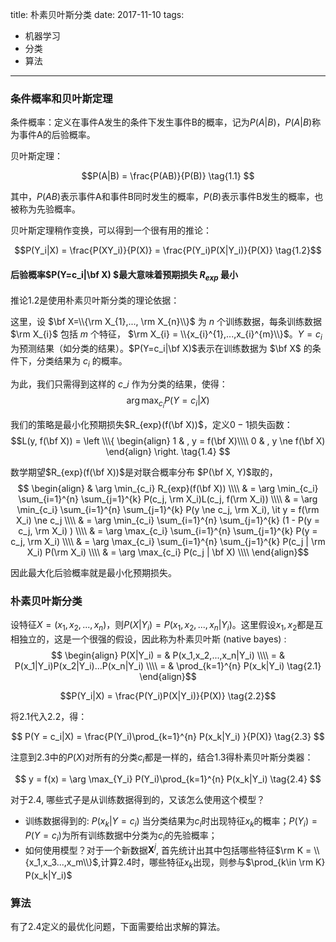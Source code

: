 title: 朴素贝叶斯分类
date: 2017-11-10
tags:
- 机器学习
- 分类
- 算法
----

### 条件概率和贝叶斯定理

条件概率：定义在事件A发生的条件下发生事件B的概率，记为$P(A|B)$，$P(A|B)$称为事件A的后验概率。

贝叶斯定理：

$$P(A|B) = \frac{P(AB)}{P(B)} \tag{1.1} $$

其中，$P(AB)$表示事件A和事件B同时发生的概率，$P(B)$表示事件B发生的概率，也被称为先验概率。

贝叶斯定理稍作变换，可以得到一个很有用的推论：

$$P(Y_i|X) = \frac{P(XY_i)}{P(X)} = \frac{P(Y_i)P(X|Y_i)}{P(X)} \tag{1.2}$$

#### 后验概率$P(Y=c_i|\bf X) $最大意味着预期损失 $R_{exp}$ 最小

推论${1.2}$是使用朴素贝叶斯分类的理论依据：

这里，设 $\bf X=\\{\rm X_{1},..., \rm X_{n}\\}$ 为 $n$ 个训练数据，每条训练数据 $\rm X_{i}$ 包括 $m$ 个特征， $\rm X_{i} = \\{x_{i}^{1},...,x_{i}^{m}\\}$。$Y=c_i$为预测结果（如分类的结果）。$P(Y=c_i|\bf X)$表示在训练数据为 $\bf X$ 的条件下，分类结果为 $c_i$ 的概率。

为此，我们只需得到这样的 $c\_i$ 作为分类的结果，使得：
$$\arg \max_{c_i} P(Y=c_i|X) \tag{1.3}$$

我们的策略是最小化预期损失$R_{exp}(f(\bf X))$，定义$0-1$损失函数：
$$L(y, f(\bf X)) = 
\left \\\{
\begin{align}
1 & , y = f(\bf X)\\\\
0 & , y \ne f(\bf X)
\end{align}
\right.
\tag{1.4}
$$

数学期望$R_{exp}(f(\bf X))$是对联合概率分布 $P(\bf X, Y)$取的，
$$
\begin{align}
& \arg \min_{c_i} R_{exp}(f(\bf X)) \\\\
 & = \arg \min_{c_i} \sum_{i=1}^{n} \sum_{j=1}^{k} P(c_j, \rm X_i)L(c_j, f(\rm X_i)) \\\\
& = \arg \min_{c_i} \sum_{i=1}^{n} \sum_{j=1}^{k} P(y \ne c_j, \rm X_i), \it y = f(\rm X_i) \ne c_j \\\\
& = \arg \min_{c_i} \sum_{i=1}^{n} \sum_{j=1}^{k} (1 - P(y = c_j, \rm X_i) ) \\\\
& = \arg \max_{c_i} \sum_{i=1}^{n} \sum_{j=1}^{k} P(y = c_j, \rm X_i)  \\\\
& = \arg \max_{c_i} \sum_{i=1}^{n} \sum_{j=1}^{k} P(c_j | \rm X_i) P(\rm X_i) \\\\
& = \arg \max_{c_i} P(c_j | \bf X) \\\\
\end{align}$$

因此最大化后验概率就是最小化预期损失。

### 朴素贝叶斯分类

设特征$X = (x_1, x_2, ..., x_n)$，则$P(X|Y_i) = P(x_1,x_2,...,x_n|Y_i)$。这里假设$x_1,x_2$都是互相独立的，这是一个很强的假设，因此称为朴素贝叶斯 (native bayes) :
$$
\begin{align}
P(X|Y_i) = & P(x_1,x_2,...,x_n|Y_i) \\\\
 = & P(x_1|Y_i)P(x_2|Y_i)...P(x_n|Y_i) \\\\
 = & \prod_{k=1}^{n} P(x_k|Y_i)  \tag{2.1}
\end{align}$$

$$P(Y_i|X) = \frac{P(Y_i)P(X|Y_i)}{P(X)} \tag{2.2}$$

将${2.1}$代入${2.2}$，得：

$$
P(Y = c_i|X) =  \frac{P(Y_i)\prod_{k=1}^{n} P(x_k|Y_i) }{P(X)} \tag{2.3}
$$

注意到${2.3}$中的$P(X)$对所有的分类$c_i$都是一样的，结合$1.3$得朴素贝叶斯分类器：

$$
y = f(x) = \arg \max_{Y_i}  P(Y_i)\prod_{k=1}^{n} P(x_k|Y_i) \tag{2.4}
$$

对于${2.4}$, 哪些式子是从训练数据得到的，又该怎么使用这个模型？
- 训练数据得到的: $P(x_k|Y=c_i)$ 当分类结果为$c_i$时出现特征$x_k$的概率；$P(Y_i)=P(Y=c_i)$为所有训练数据中分类为$c_i$的先验概率；
- 如何使用模型？对于一个新数据$\mathbf X^{j}$, 首先统计出其中包括哪些特征$\rm K = \\{x_1,x_3...,x_m\\}$,计算${2.4}$时，哪些特征$x_k$出现，则参与$\prod_{k\in \rm K} P(x_k|Y_i)$

### 算法

有了${2.4}$定义的最优化问题，下面需要给出求解的算法。


<script type="text/x-mathjax-config">
  MathJax.Hub.Config({
    extensions: ["tex2jax.js"],
    jax: ["input/TeX", "output/HTML-CSS"],
    tex2jax: {
      <!--$表示行内元素，$$表示块状元素 -->
      inlineMath: [ ['$','$'], ["\\(","\\)"] ],
      displayMath: [ ['$$','$$'], ["\\[","\\]"] ],
      processEscapes: true
    },
    "HTML-CSS": { availableFonts: ["TeX"] }
  });
</script>
<!--加载MathJax的最新文件， async表示异步加载进来 -->
<script type="text/javascript" async src="https://cdn.staticfile.org/mathjax/2.7.0/MathJax.js?config=TeX-AMS-MML_HTMLorMML">
</script>
